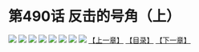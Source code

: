 # 第490话 反击的号角（上）
![](https://mhpic.xiaomingtaiji.net/comic/D/斗破苍穹拆分版/490话/1.jpg-zymk.middle.webp)
![](https://mhpic.xiaomingtaiji.net/comic/D/斗破苍穹拆分版/490话/2.jpg-zymk.middle.webp)
![](https://mhpic.xiaomingtaiji.net/comic/D/斗破苍穹拆分版/490话/3.jpg-zymk.middle.webp)
![](https://mhpic.xiaomingtaiji.net/comic/D/斗破苍穹拆分版/490话/4.jpg-zymk.middle.webp)
![](https://mhpic.xiaomingtaiji.net/comic/D/斗破苍穹拆分版/490话/5.jpg-zymk.middle.webp)
![](https://mhpic.xiaomingtaiji.net/comic/D/斗破苍穹拆分版/490话/6.jpg-zymk.middle.webp)
![](https://mhpic.xiaomingtaiji.net/comic/D/斗破苍穹拆分版/490话/7.jpg-zymk.middle.webp)
![](https://mhpic.xiaomingtaiji.net/comic/D/斗破苍穹拆分版/490话/8.jpg-zymk.middle.webp)
[【上一章】](./489.md)
[【目录】](./README.md)
[【下一章】](./491.md)
